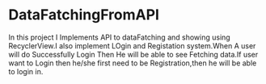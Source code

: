 # DataFatchingFromAPI

In this project I Implements API to dataFatching and showing using RecyclerView.I also implement LOgin and Registation system.When A user will do Successfully Login Then He will be able to see Fetching data.If user want to Login then he/she first need to be Registration,then he will be able to login in.
